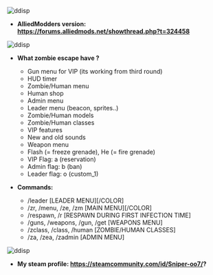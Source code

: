 ![ddisp](https://i.imgur.com/02IiCZ1.png)
* **AlliedModders version: https://forums.alliedmods.net/showthread.php?t=324458**

![ddisp](https://i.imgur.com/WWKtEuh.png)
* **What zombie escape have ?**
    - Gun menu for VIP (its working from third round)
    - HUD timer
    - Zombie/Human menu
    - Human shop
    - Admin menu
    - Leader menu (beacon, sprites..)
    - Zombie/Human models
    - Zombie/Human classes 
    - VIP features
    - New and old sounds
    - Weapon menu
    - Flash (= freeze grenade), He (= fire grenade)
    - VIP Flag: a (reservation)
    - Admin flag: b (ban)
    - Leader flag: o (custom_1)
    
* **Commands:**
    - /leader [LEADER MENU][/COLOR]
    - /zr, /menu, /ze, /zm [MAIN MENU][/COLOR]
    - /respawn, /r [RESPAWN DURING FIRST INFECTION TIME]
    - /guns, /weapons, /gun, /get [WEAPONS MENU]
    - /zclass, /class, /human [ZOMBIE/HUMAN CLASSES]
    - /za, /zea, /zadmin [ADMIN MENU]

![ddisp](https://i.imgur.com/Y3vGONO.png)
* **My steam profile: https://steamcommunity.com/id/Sniper-oo7/?**
